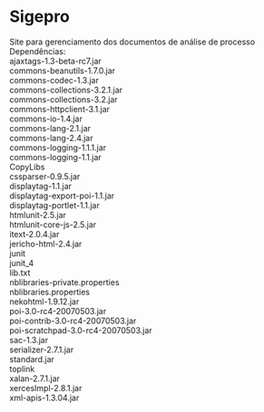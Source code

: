 # Sigepro
Site para gerenciamento dos documentos de análise de processo
Dependências:<br>
ajaxtags-1.3-beta-rc7.jar<br>
commons-beanutils-1.7.0.jar<br>
commons-codec-1.3.jar<br>
commons-collections-3.2.1.jar<br>
commons-collections-3.2.jar<br>
commons-httpclient-3.1.jar<br>
commons-io-1.4.jar<br>
commons-lang-2.1.jar<br>
commons-lang-2.4.jar<br>
commons-logging-1.1.1.jar<br>
commons-logging-1.1.jar<br>
CopyLibs<br>
cssparser-0.9.5.jar<br>
displaytag-1.1.jar<br>
displaytag-export-poi-1.1.jar<br>
displaytag-portlet-1.1.jar<br>
htmlunit-2.5.jar<br>
htmlunit-core-js-2.5.jar<br>
itext-2.0.4.jar<br>
jericho-html-2.4.jar<br>
junit<br>
junit_4<br>
lib.txt<br>
nblibraries-private.properties<br>
nblibraries.properties<br>
nekohtml-1.9.12.jar<br>
poi-3.0-rc4-20070503.jar<br>
poi-contrib-3.0-rc4-20070503.jar<br>
poi-scratchpad-3.0-rc4-20070503.jar<br>
sac-1.3.jar<br>
serializer-2.7.1.jar<br>
standard.jar<br>
toplink<br>
xalan-2.7.1.jar<br>
xercesImpl-2.8.1.jar<br>
xml-apis-1.3.04.jar<br>
